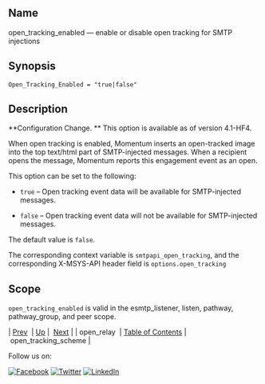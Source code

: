 <a name="config.open_tracking_enabled"></a>
## Name

open_tracking_enabled — enable or disable open tracking for SMTP injections

## Synopsis

`Open_Tracking_Enabled = "true|false"`

<a name="idp25689728"></a>
## Description

**Configuration Change. ** This option is available as of version 4.1-HF4.

When open tracking is enabled, Momentum inserts an open-tracked image into the top text/html part of SMTP-injected messages. When a recipient opens the message, Momentum reports this engagement event as an open.

This option can be set to the following:

*   `true` – Open tracking event data will be available for SMTP-injected messages.

*   `false` – Open tracking event data will not be available for SMTP-injected messages.

The default value is `false`.

The corresponding context variable is `smtpapi_open_tracking`, and the corresponding X-MSYS-API header field is `options.open_tracking`

<a name="idp25699968"></a>
## Scope

`open_tracking_enabled` is valid in the esmtp_listener, listen, pathway, pathway_group, and peer scope.

| [Prev](conf.ref.open_relay.php)  | [Up](config.options.ref.php) |  [Next](config.open_tracking_scheme.php) |
| open_relay  | [Table of Contents](index.php) |  open_tracking_scheme |

Follow us on:

[![Facebook](https://support.messagesystems.com/images/icon-facebook.png)](http://www.facebook.com/messagesystems) [![Twitter](https://support.messagesystems.com/images/icon-twitter.png)](http://twitter.com/#!/MessageSystems) [![LinkedIn](https://support.messagesystems.com/images/icon-linkedin.png)](http://www.linkedin.com/company/message-systems)